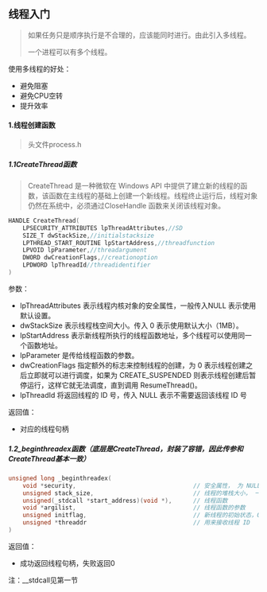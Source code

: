 ## 线程入门

> 如果任务只是顺序执行是不合理的，应该能同时进行。由此引入多线程。
>
> 一个进程可以有多个线程。

使用多线程的好处：

* 避免阻塞
* 避免CPU空转
* 提升效率

#### 1.线程创建函数

> 头文件process.h

##### 1.1CreateThread函数

>CreateThread 是一种微软在 Windows API 中提供了建立新的线程的函数，该函数在主线程的基础上创建一个新线程。线程终止运行后，线程对象仍然在系统中，必须通过CloseHandle 函数来关闭该线程对象。

```C++
HANDLE CreateThread(
    LPSECURITY_ATTRIBUTES lpThreadAttributes,//SD
    SIZE_T dwStackSize,//initialstacksize
    LPTHREAD_START_ROUTINE lpStartAddress,//threadfunction
    LPVOID lpParameter,//threadargument
    DWORD dwCreationFlags,//creationoption
    LPDWORD lpThreadId//threadidentifier
) 
```

参数：

* lpThreadAttributes 表示线程内核对象的安全属性，一般传入NULL 表示使用默认设置。
* dwStackSize 表示线程栈空间大小。传入 0 表示使用默认大小（1MB）。
* lpStartAddress 表示新线程所执行的线程函数地址，多个线程可以使用同一个函数地址。
* lpParameter 是传给线程函数的参数。
* dwCreationFlags 指定额外的标志来控制线程的创建，为 0 表示线程创建之后立即就可以进行调度，如果为 CREATE_SUSPENDED 则表示线程创建后暂停运行，这样它就无法调度，直到调用 ResumeThread()。
* lpThreadId 将返回线程的 ID 号，传入 NULL 表示不需要返回该线程 ID 号

返回值：

* 对应的线程句柄

##### 1.2_beginthreadex函数（底层是CreateThread，封装了容错，因此传参和CreateThread基本一致）

```C++
unsigned long _beginthreadex(
    void *security, 								// 安全属性， 为 NULL 时表示默认安全性
    unsigned stack_size, 							// 线程的堆栈大小， 一般默认为 0
    unsigned(_stdcall *start_address)(void *), 		// 线程函数
    void *argilist, 								// 线程函数的参数
    unsigned initflag, 								// 新线程的初始状态，0 表示立即执行，														//CREATE_SUSPENDED 表示创建之后挂起
    unsigned *threaddr 								// 用来接收线程 ID
)
```

返回值：

* 成功返回线程句柄，失败返回0

注：__stdcall见第一节